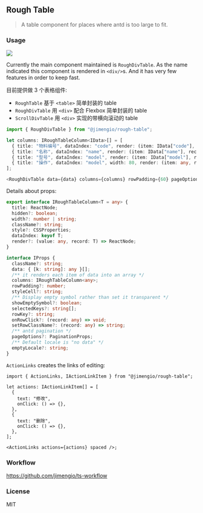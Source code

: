 ## Rough Table

> A table component for places where antd is too large to fit.

### Usage

![](https://img.shields.io/npm/v/@jimengio/rough-table.svg?style=flat-square)

Currently the main component maintained is `RoughDivTable`. As the name indicated this component is rendered in `<div/>`s. And it has very few features in order to keep fast.

目前提供做 3 个表格组件:

- `RoughTable` 基于 `<table>` 简单封装的 table
- `RoughDivTable` 用 `<div>` 配合 Flexbox 简单封装的 table
- `ScrollDivTable` 用 `<div>` 实现的带横向滚动的 table

```ts
import { RoughDivTable } from "@jimengio/rough-table";

let columns: IRoughTableColumn<IData>[] = [
  { title: "物料编号", dataIndex: "code", render: (item: IData["code"], record: IData) => item },
  { title: "名称", dataIndex: "name", render: (item: IData["name"], record: IData) => item },
  { title: "型号", dataIndex: "model", render: (item: IData["model"], record: IData) => item },
  { title: "操作", dataIndex: "model", width: 80, render: (item: any, record: IData) => <ActionLinks actions={actions} spaced /> },
];

<RoughDivTable data={data} columns={columns} rowPadding={60} pageOptions={{ current: 1, total: 100, pageSize: 10, onChange: (x) => {} }} />;
```

Details about props:

```ts
export interface IRoughTableColumn<T = any> {
  title: ReactNode;
  hidden?: boolean;
  width?: number | string;
  className?: string;
  style?: CSSProperties;
  dataIndex: keyof T;
  render?: (value: any, record: T) => ReactNode;
}

interface IProps {
  className?: string;
  data: { [k: string]: any }[];
  /** it renders each item of data into an array */
  columns: IRoughTableColumn<any>;
  rowPadding?: number;
  styleCell?: string;
  /** Display empty symbol rather than set it transparent */
  showEmptySymbol?: boolean;
  selectedKeys?: string[];
  rowKey?: string;
  onRowClick?: (record: any) => void;
  setRowClassName?: (record: any) => string;
  /** antd pagination */
  pageOptions?: PaginationProps;
  /** Default locale is "no data" */
  emptyLocale?: string;
}
```

`ActionLinks` creates the links of editing:

```tsx
import { ActionLinks, IActionLinkItem } from "@jimengio/rough-table";

let actions: IActionLinkItem[] = [
  {
    text: "修改",
    onClick: () => {},
  },
  {
    text: "删除",
    onClick: () => {},
  },
];

<ActionLinks actions={actions} spaced />;
```

### Workflow

https://github.com/jimengio/ts-workflow

### License

MIT
